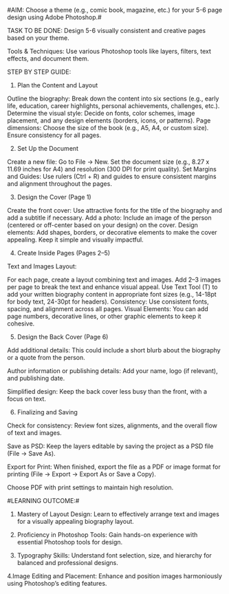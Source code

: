 #AIM: Choose a theme (e.g., comic book, magazine, etc.) for your 5-6 page design using Adobe Photoshop.#

TASK TO BE DONE: Design 5-6 visually consistent and creative pages based on your theme.

Tools & Techniques: Use various Photoshop tools like layers, filters, text effects, and document them.

STEP BY STEP GUIDE:

1. Plan the Content and Layout

Outline the biography: Break down the content into six sections (e.g., early life, education, career highlights, personal achievements, challenges, etc.).
Determine the visual style: Decide on fonts, color schemes, image placement, and any design elements (borders, icons, or patterns).
Page dimensions: Choose the size of the book (e.g., A5, A4, or custom size). Ensure consistency for all pages.

2. Set Up the Document

Create a new file: Go to File → New. Set the document size (e.g., 8.27 x 11.69 inches for A4) and resolution (300 DPI for print quality).
Set Margins and Guides: Use rulers (Ctrl + R) and guides to ensure consistent margins and alignment throughout the pages.

3. Design the Cover (Page 1)

Create the front cover: Use attractive fonts for the title of the biography and add a subtitle if necessary.
Add a photo: Include an image of the person (centered or off-center based on your design) on the cover.
Design elements: Add shapes, borders, or decorative elements to make the cover appealing. Keep it simple and visually impactful.

4. Create Inside Pages (Pages 2–5)

Text and Images Layout:

For each page, create a layout combining text and images.
Add 2–3 images per page to break the text and enhance visual appeal.
Use Text Tool (T) to add your written biography content in appropriate font sizes (e.g., 14-18pt for body text, 24-30pt for headers).
Consistency: Use consistent fonts, spacing, and alignment across all pages.
Visual Elements: You can add page numbers, decorative lines, or other graphic elements to keep it cohesive.

5. Design the Back Cover (Page 6)

Add additional details: This could include a short blurb about the biography or a quote from the person.

Author information or publishing details: Add your name, logo (if relevant), and publishing date.

Simplified design: Keep the back cover less busy than the front, with a focus on text.

6. Finalizing and Saving

Check for consistency: Review font sizes, alignments, and the overall flow of text and images.

Save as PSD: Keep the layers editable by saving the project as a PSD file (File → Save As).

Export for Print: When finished, export the file as a PDF or image format for printing (File → Export → Export As or Save a Copy).

Choose PDF with print settings to maintain high resolution.
 
 #LEARNING OUTCOME:#

 
 1. Mastery of Layout Design:
Learn to effectively arrange text and images for a visually appealing biography layout.

2. Proficiency in Photoshop Tools:
Gain hands-on experience with essential Photoshop tools for design.

3. Typography Skills:
Understand font selection, size, and hierarchy for balanced and professional designs.

4.Image Editing and Placement:
Enhance and position images harmoniously using Photoshop’s editing features.
